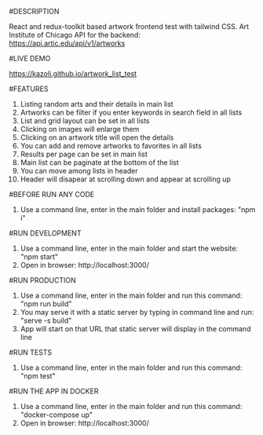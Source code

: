 #DESCRIPTION

React and redux-toolkit based artwork frontend test with tailwind CSS. Art Institute of Chicago API for the backend: https://api.artic.edu/api/v1/artworks

#LIVE DEMO

https://kazoli.github.io/artwork_list_test

#FEATURES

1. Listing random arts and their details in main list
2. Artworks can be filter if you enter keywords in search field in all lists
3. List and grid layout can be set in all lists
4. Clicking on images will enlarge them
5. Clicking on an artwork title will open the details
6. You can add and remove artworks to favorites in all lists
7. Results per page can be set in main list
8. Main list can be paginate at the bottom of the list
9. You can move among lists in header
10. Header will disapear at scrolling down and appear at scrolling up

#BEFORE RUN ANY CODE

1. Use a command line, enter in the main folder and install packages: "npm i"

#RUN DEVELOPMENT

1. Use a command line, enter in the main folder and start the website: "npm start"
2. Open in browser: http://localhost:3000/

#RUN PRODUCTION

1. Use a command line, enter in the main folder and run this command: "npm run build"
2. You may serve it with a static server by typing in command line and run: "serve -s build"
3. App will start on that URL that static server will display in the command line

#RUN TESTS

1. Use a command line, enter in the main folder and run this command: "npm test"

#RUN THE APP IN DOCKER

1. Use a command line, enter in the main folder and run this command: "docker-compose up"
2. Open in browser: http://localhost:3000/
